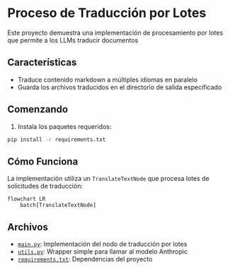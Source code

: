 # Proceso de Traducción por Lotes

Este proyecto demuestra una implementación de procesamiento por lotes que permite a los LLMs traducir documentos 

## Características

- Traduce contenido markdown a múltiples idiomas en paralelo
- Guarda los archivos traducidos en el directorio de salida especificado

## Comenzando

1. Instala los paquetes requeridos:
```bash
pip install -r requirements.txt
```

## Cómo Funciona

La implementación utiliza un `TranslateTextNode` que procesa lotes de solicitudes de traducción:

```mermaid
flowchart LR
    batch[TranslateTextNode]
```

## Archivos

- [`main.py`](./main.py): Implementación del nodo de traducción por lotes
- [`utils.py`](./utils.py): Wrapper simple para llamar al modelo Anthropic
- [`requirements.txt`](./requirements.txt): Dependencias del proyecto